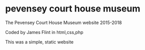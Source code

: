 # pevensey court house museum
The Pevensey Court House Museum website 2015-2018

Coded by James Flint in html,css,php

This was a simple, static website

